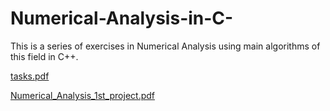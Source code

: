 # Numerical-Analysis-in-C-
This is a series of exercises in Numerical Analysis using main algorithms of this field in C++.

[tasks.pdf](https://github.com/user-attachments/files/16428194/tasks.pdf)

[Numerical_Analysis_1st_project.pdf](https://github.com/user-attachments/files/16428218/Numerical_Analysis_1st_project.pdf)
